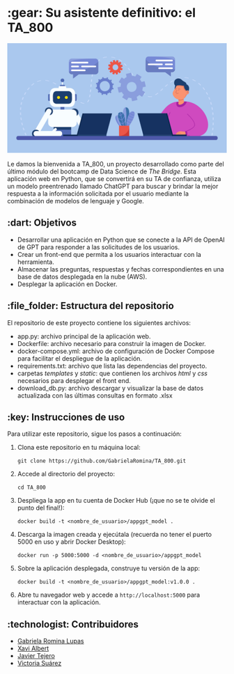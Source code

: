 <h1 id="Su asistente definitivo: el TA_800"> :gear: Su asistente definitivo: el TA_800</h1>

![Imagen de portada](images/Portada.jpg)


Le damos la bienvenida a TA_800, un proyecto desarrollado como parte del último módulo del bootcamp de Data Science de *The Bridge*. Esta aplicación web en Python, que se convertirá en su TA de confianza, utiliza un modelo preentrenado llamado ChatGPT para buscar y brindar la mejor respuesta a la información solicitada por el usuario mediante la combinación de modelos de lenguaje y Google.

<h2 id="Objetivos"> :dart: Objetivos</h2>

- Desarrollar una aplicación en Python que se conecte a la API de OpenAI de GPT para responder a las solicitudes de los usuarios.
- Crear un front-end que permita a los usuarios interactuar con la herramienta.
- Almacenar las preguntas, respuestas y fechas correspondientes en una base de datos desplegada en la nube (AWS).
- Desplegar la aplicación en Docker.

<h2 id="Estructura del repositorio"> :file_folder: Estructura del repositorio</h2>

El repositorio de este proyecto contiene los siguientes archivos:

* app.py: archivo principal de la aplicación web.
* Dockerfile: archivo necesario para construir la imagen de Docker.
* docker-compose.yml: archivo de configuración de Docker Compose para facilitar el despliegue de la aplicación.
* requirements.txt: archivo que lista las dependencias del proyecto.
* carpetas *templates* y *static*: que contienen los archivos *html* y *css* necesarios para desplegar el front end.
* download_db.py: archivo descargar y visualizar la base de datos actualizada con las últimas consultas en formato .xlsx

<h2 id="Instrucciones de uso"> :key: Instrucciones de uso</h2>

Para utilizar este repositorio, sigue los pasos a continuación:

1. Clona este repositorio en tu máquina local:

   ```shell
   git clone https://github.com/GabrielaRomina/TA_800.git
   ```

2. Accede al directorio del proyecto:

   ```shell
   cd TA_800
   ```

3. Despliega la app en tu cuenta de Docker Hub (¡que no se te olvide el punto del final!):

   ```shell
   docker build -t <nombre_de_usuario>/appgpt_model .
   ```

4. Descarga la imagen creada y ejecútala (recuerda no tener el puerto 5000 en uso y abrir Docker Desktop):

   ```shell
   docker run -p 5000:5000 -d <nombre_de_usuario>/appgpt_model
   ```

5. Sobre la aplicación desplegada, construye tu versión de la app:

   ```shell
   docker build -t <nombre_de_usuario>/appgpt_model:v1.0.0 .
   ```

6. Abre tu navegador web y accede a `http://localhost:5000` para interactuar con la aplicación.

<h2 id="Contribuidores"> :technologist: Contribuidores</h2>

-   [Gabriela Romina Lupas](https://github.com/GabrielaRomina) 
-   [Xavi Albert](https://github.com/XaviAlbert) 
-   [Javier Tejero](https://github.com/javiertejero1) 
-   [Victoria Suárez](https://github.com/Vihelmet) 